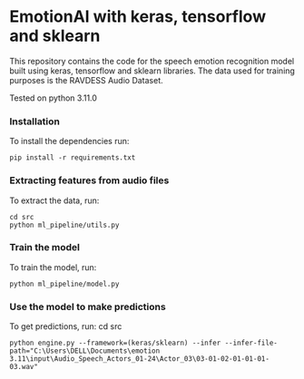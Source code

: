 # EmotionAI with keras, tensorflow and sklearn

This repository contains the code for the speech emotion recognition model built using keras, tensorflow and sklearn libraries. The data used for training purposes is the RAVDESS Audio Dataset.

Tested on python 3.11.0

### Installation
To install the dependencies run:
```
pip install -r requirements.txt
```

### Extracting features from audio files
To extract the data, run:
```
cd src
python ml_pipeline/utils.py
```

### Train the model
To train the model, run:
```
python ml_pipeline/model.py
```

### Use the model to make predictions
To get predictions, run:
cd src 
```
python engine.py --framework=(keras/sklearn) --infer --infer-file-path="C:\Users\DELL\Documents\emotion 3.11\input\Audio_Speech_Actors_01-24\Actor_03\03-01-02-01-01-01-03.wav"
```
